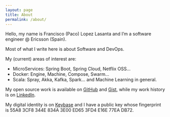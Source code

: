 ```yaml
---
layout: page
title: About
permalink: /about/
---
```


Hello, my name is Francisco (Paco) Lopez Lasanta and I’m a software engineer @ Ericsson (Spain).

Most of what I write here is about Software and DevOps.

My (current) areas of interest are:
- MicroServices: Spring Boot, Spring Cloud, Netflix OSS...
- Docker: Engine, Machine, Compose, Swarm...
- Scala: Spray, Akka, Kafka, Spark...
and Machine Learning in general.

My open source work is available on [GitHub](https://github.com/flopezlasanta) and [Gist](https://gist.github.com/flopezlasanta), while my work history is on [LinkedIn](https://es.linkedin.com/in/flopezlasanta).

My digital identity is on [Keybase](https://keybase.io/flopezlasanta) and I have a public key whose fingerprint is 55A8 3CF8 344E 834A 3E00 ED65 3FD4 E16E 77EA DB72.

